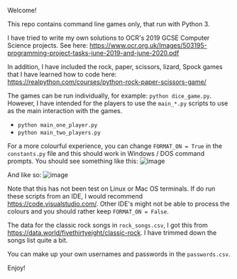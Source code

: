 Welcome!

This repo contains command line games only, that run with Python 3.

I have tried to write my own solutions to OCR's 2019 GCSE Computer Science projects.
See here: https://www.ocr.org.uk/Images/503195-programming-project-tasks-june-2019-and-june-2020.pdf

In addition, I have included the rock, paper, scissors, lizard, Spock games that I have learned how to code here: https://realpython.com/courses/python-rock-paper-scissors-game/

The games can be run individually, for example: `python dice_game.py`. However, I have intended for the players to use the `main_*.py` scripts to use as the main interaction with the games. 
* `python main_one_player.py`
* `python main_two_players.py`

For a more colourful experience, you can change `FORMAT_ON = True` in the `constants.py` file and this should work in Windows / DOS command prompts. You should see something like this:
![image](https://github.com/the1howie/Python-Projects/assets/32492300/972c1ea6-6072-4603-8942-10f4fc9fae9e)

And like so:
![image](https://github.com/the1howie/Python-Projects/assets/32492300/b86bc73a-5751-4f18-9e8c-b8aa6b4e2876)

Note that this has not been test on Linux or Mac OS terminals. If do run these scripts from an IDE, I would recommend https://code.visualstudio.com/. Other IDE's might not be able to process the colours and you should rather keep `FORMAT_ON = False`.

The data for the classic rock songs in `rock_songs.csv`, I got this from https://data.world/fivethirtyeight/classic-rock. I have trimmed down the songs list quite a bit.

You can make up your own usernames and passwords in the `passwords.csv`.

Enjoy!
